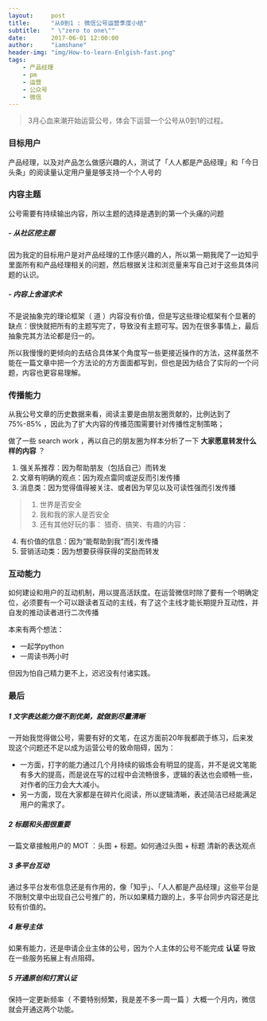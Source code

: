 ```yaml
---
layout:     post
title:      "从0到1 : 微信公号运营季度小结"
subtitle:   " \"zero to one\""
date:       2017-06-01 12:00:00
author:     "iamshane"
header-img: "img/How-to-learn-Enlgish-fast.png"
tags:
    - 产品经理
    - pm
    - 运营
    - 公众号
    - 微信
--- 
```



>3月心血来潮开始运营公号，体会下运营一个公号从0到1的过程。

### 目标用户

产品经理，以及对产品怎么做感兴趣的人，测试了「人人都是产品经理」和「今日头条」的阅读量认定用户量是够支持一个个人号的

### 内容主题

公号需要有持续输出内容，所以主题的选择是遇到的第一个头痛的问题

##### - 从社区挖主题

因为我定的目标用户是对产品经理的工作感兴趣的人，所以第一期我爬了一边知乎里面所有和产品经理相关的问题，然后根据关注和浏览量来写自己对于这些具体问题的认识。

##### - 内容上舍道求术

不是说抽象完的理论框架（ 道 ）内容没有价值，但是写这些理论框架有个显著的缺点：很快就把所有的主题写完了，导致没有主题可写。因为在很多事情上，最后抽象完其方法论都是归一的。

所以我慢慢的更倾向的去结合具体某个角度写一些更接近操作的方法，这样虽然不能在一篇文章中把一个方法论的方方面面都写到，但也是因为结合了实际的一个问题，内容也更容易理解。

### 传播能力

从我公号文章的历史数据来看，阅读主要是由朋友圈贡献的，比例达到了 75%-85% ，因此为了扩大内容的传播范围需要针对传播性定制策略；

做了一些 search work ，再以自己的朋友圈为样本分析了一下 __大家愿意转发什么样的内容__ ？

1. 强关系推荐：因为帮助朋友（包括自己）而转发
2. 文章有明确的观点：因为观点雷同或逆反而引发传播
3. 消息类：因为觉得值得被关注、或者因为罕见以及可读性强而引发传播
>1. 世界是否安全
>2. 我和我的家人是否安全
>3. 还有其他好玩的事： 猎奇、搞笑、有趣的内容：
4. 有价值的信息：因为“能帮助到我”而引发传播
5. 营销活动类：因为想要获得获得的奖励而转发


### 互动能力

如何建设和用户的互动机制，用以提高活跃度。在运营微信时除了要有一个明确定位，必须要有一个可以跟读者互动的主线，有了这个主线才能长期提升互动性，并自发的推动读者进行二次传播

本来有两个想法：

- 一起学python
- 一周读书两小时

但因为怕自己精力更不上，迟迟没有付诸实践。

### 最后

##### 1 文字表达能力做不到优美，就做到尽量清晰

一开始我觉得做公号，需要有好的文笔，在这方面前20年我都疏于练习，后来发现这个问题还不足以成为运营公号的致命阻碍，因为：

- 一方面，打字的能力通过几个月持续的锻炼会有明显的提高，并不是说文笔能有多大的提高，而是说在写的过程中会流畅很多，逻辑的表达也会顺畅一些，对作者的压力会大大减小。
- 另一方面，现在大家都是在碎片化阅读，所以逻辑清晰，表述简洁已经能满足用户的需求了。

##### 2 标题和头图很重要

一篇文章接触用户的 MOT ：头图 + 标题。如何通过头图 + 标题 清新的表达观点

##### 3 多平台互动

通过多平台发布信息还是有作用的，像「知乎」、「人人都是产品经理」这些平台是不限制文章中出现自己公号推广的，所以如果精力跟的上，多平台同步内容还是比较有价值的。

##### 4 账号主体

如果有能力，还是申请企业主体的公号，因为个人主体的公号不能完成 __认证__ 导致在一些服务拓展上有点阻碍。

##### 5 开通原创和打赏认证

保持一定更新频率（ 不要特别频繁，我是差不多一周一篇 ）大概一个月内，微信就会开通这两个功能。






